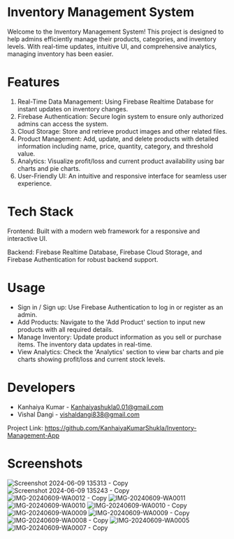 
# Inventory Management System
Welcome to the Inventory Management System! This project is designed to help admins efficiently manage their products, categories, and inventory levels. With real-time updates, intuitive UI, and comprehensive analytics, managing inventory has been easier.

# Features
1. Real-Time Data Management: Using Firebase Realtime Database for instant updates on inventory changes.
2. Firebase Authentication: Secure login system to ensure only authorized admins can access the system.
3. Cloud Storage: Store and retrieve product images and other related files.
4. Product Management: Add, update, and delete products with detailed information including name, price, quantity, category, and threshold value.
5. Analytics: Visualize profit/loss and current product availability using bar charts and pie charts.
6. User-Friendly UI: An intuitive and responsive interface for seamless user experience.
# Tech Stack
Frontend: Built with a modern web framework for a responsive and interactive UI.

Backend: Firebase Realtime Database, Firebase Cloud Storage, and Firebase Authentication for robust backend support.

# Usage
* Sign in / Sign up: Use Firebase Authentication to log in or register as an admin.
* Add Products: Navigate to the 'Add Product' section to input new products with all required details.
* Manage Inventory: Update product information as you sell or purchase items. The inventory data updates in real-time.
* View Analytics: Check the 'Analytics' section to view bar charts and pie charts showing profit/loss and current stock levels.

# Developers
* Kanhaiya Kumar - Kanhaiyashukla0.01@gmail.com
* Vishal Dangi - vishaldangi838@gmail.com

Project Link: https://github.com/KanhaiyaKumarShukla/Inventory-Management-App





# Screenshots


![Screenshot 2024-06-09 135313 - Copy](https://github.com/KanhaiyaKumarShukla/Inventory-Management-App/assets/148223010/14619c8c-2c3a-4436-8e84-0a56d2bb2f0e)
![Screenshot 2024-06-09 135243 - Copy](https://github.com/KanhaiyaKumarShukla/Inventory-Management-App/assets/148223010/590c1142-9f1c-4a79-80df-c9835143b296)
![IMG-20240609-WA0012 - Copy](https://github.com/KanhaiyaKumarShukla/Inventory-Management-App/assets/148223010/4b146ea7-65d1-4a2d-8007-f85676ea72a5)
![IMG-20240609-WA0011](https://github.com/KanhaiyaKumarShukla/Inventory-Management-App/assets/148223010/13f1d431-d7da-4c00-8c65-6b0bec8a4d49)
![IMG-20240609-WA0010](https://github.com/KanhaiyaKumarShukla/Inventory-Management-App/assets/148223010/63dec887-063e-4327-b39d-095ba037fdcf)
![IMG-20240609-WA0010 - Copy](https://github.com/KanhaiyaKumarShukla/Inventory-Management-App/assets/148223010/090af06a-ca03-4428-9a5e-6543f8e9f11a)
![IMG-20240609-WA0009](https://github.com/KanhaiyaKumarShukla/Inventory-Management-App/assets/148223010/527f0924-c2c2-4ae5-ad0a-af45fc484772)
![IMG-20240609-WA0009 - Copy](https://github.com/KanhaiyaKumarShukla/Inventory-Management-App/assets/148223010/42035930-8a5f-4fd2-95d1-da42272ea9e4)
![IMG-20240609-WA0008 - Copy](https://github.com/KanhaiyaKumarShukla/Inventory-Management-App/assets/148223010/5a41d048-c36b-482d-9c5d-3fcba3c71311)
![IMG-20240609-WA0005](https://github.com/KanhaiyaKumarShukla/Inventory-Management-App/assets/148223010/2d6c3be8-17b8-4b51-abb6-1ab59bb81720)
![IMG-20240609-WA0007 - Copy](https://github.com/KanhaiyaKumarShukla/Inventory-Management-App/assets/148223010/fc5d69ed-6600-4452-8143-2887444d326a)










